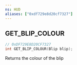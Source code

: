 ```yaml
---
ns: HUD
aliases: ["0xdf729e8d20cf7327"]
---
```

## GET_BLIP_COLOUR

```c
// 0xDF729E8D20CF7327
int GET_BLIP_COLOUR(Blip blip);
```

Returns the colour of the blip

